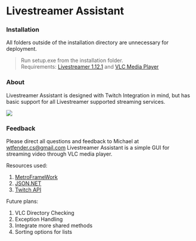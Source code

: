# Livestreamer Assistant
### Installation
All folders outside of the installation directory are unnecessary for deployment.  
> Run setup.exe from the installation folder.  
> Requirements: [Livestreamer 1.12.1](http://docs.livestreamer.io/) and [VLC Media Player](http://www.videolan.org/vlc/index.html)  

### About
Livestreamer Assistant is designed with Twitch Integration in mind, but has basic support for all Livestreamer supported streaming services.  

![](http://i.imgur.com/DGpDbM7.png)

### Feedback
Please direct all questions and feedback to Michael at wtfender.cs@gmail.com
Livestreamer Assistant is a simple GUI for streaming video through VLC media player.

Resources used:  
1. [MetroFrameWork](https://github.com/thielj/MetroFramework)  
2. [JSON.NET](https://www.nuget.org/packages/Newtonsoft.Json/6.0.1)  
3. [Twitch API](https://github.com/justintv/Twitch-API)

Future plans:  
1. VLC Directory Checking  
2. Exception Handling  
3. Integrate more shared methods  
4. Sorting options for lists  
